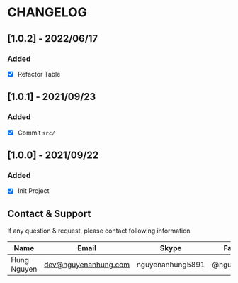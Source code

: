 # CHANGELOG

## [1.0.2] - 2022/06/17

### Added

- [x] Refactor Table

## [1.0.1] - 2021/09/23

### Added

- [x] Commit `src/`

## [1.0.0] - 2021/09/22

### Added

- [x] Init Project

## Contact & Support

If any question & request, please contact following information

| Name        | Email                | Skype            | Facebook      |
|-------------|----------------------|------------------|---------------|
| Hung Nguyen | dev@nguyenanhung.com | nguyenanhung5891 | @nguyenanhung |
